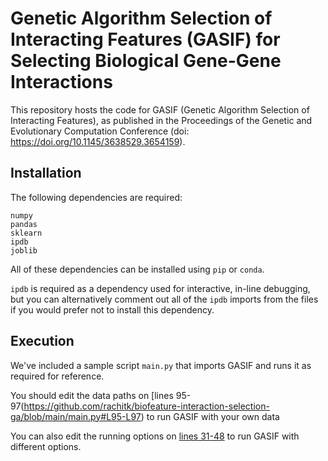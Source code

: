 # Genetic Algorithm Selection of Interacting Features (GASIF) for Selecting Biological Gene-Gene Interactions

This repository hosts the code for GASIF (Genetic Algorithm Selection of Interacting Features), as published in the Proceedings of the Genetic and Evolutionary Computation Conference (doi: https://doi.org/10.1145/3638529.3654159).


## Installation

The following dependencies are required:

```
numpy
pandas
sklearn
ipdb
joblib
```

All of these dependencies can be installed using ```pip``` or ```conda```. 

```ipdb``` is required as a dependency used for interactive, in-line debugging, but you can alternatively comment out all of the ```ipdb``` imports from the files if you would prefer not to install this dependency.


## Execution

We've included a sample script ```main.py``` that imports GASIF and runs it as required for reference.

You should edit the data paths on [lines 95-97(https://github.com/rachitk/biofeature-interaction-selection-ga/blob/main/main.py#L95-L97) to run GASIF with your own data

You can also edit the running options on [lines 31-48](https://github.com/rachitk/biofeature-interaction-selection-ga/blob/main/main.py#L31-L48) to run GASIF with different options. 
